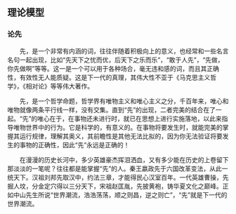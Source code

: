 ## 理论模型
### 论先
&emsp;&emsp;先，是一个非常有内涵的词，往往伴随着积极向上的意义，也经常和一些名言名句一起出现，比如“先天下之忧而优，后天下之乐而乐”，“敢于人先”，“先做，你先做啊”等等。这一是一个可以用于各种场合，毫无违和感的词，而且其正确性，有效性无人能质疑。这是下一代的真理，其伟大性不亚于《马克思主义哲学》，《相对论》等等伟大著作。

&emsp;&emsp;先，是一个哲学命题，哲学界有唯物主义和唯心主义之分，千百年来，唯心和唯物就像两条平行线一样，没有交集。直到“先”的出现，二者完美的结合在了一起。“先”的唯心在于，在事物还未进行时，就已在思想上进行实施落地，以此来指导唯物世界中的行为。它是科学的，有意义的。在事物将要发生时，就能完美的掌握其运行规律，理解其奥义，其前瞻性是其他无法比拟的，因为你无法验证将要发生的事物的正确性，因此“先”永远是正确的！

&emsp;&emsp;在漫漫的历史长河中，多少英雄豪杰挥泪洒血，又有多少能在历史的上卷留下那淡淡的一笔呢？往往都是能掌握“先”的人。秦王嬴政先于六国改革变法，从此一统天下。汉祖刘邦先取汉中，约法三章，才能得民心汉室百年。一代英雄曹操，先掘人坟，分金定穴得以三分天下，宋祖赵匡胤，先披黄袍，铸华夏文化之巅峰。正如中山先生所说“世界潮流，浩浩荡荡，顺之则昌，逆之则亡”，“先”就是下一代的世界潮流。


